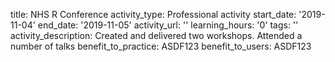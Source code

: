 title: NHS R Conference
activity_type: Professional activity
start_date: '2019-11-04'
end_date: '2019-11-05'
activity_url: ''
learning_hours: '0'
tags: ''
activity_description: Created and delivered two workshops. Attended a number of talks
benefit_to_practice: ASDF123
benefit_to_users: ASDF123
